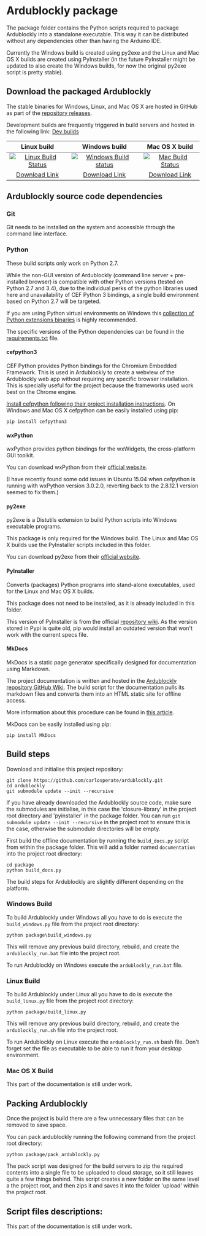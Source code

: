 # Ardublockly package
The package folder contains the Python scripts required to package Ardublockly into a standalone executable. This way it can be distributed without any dependencies other than having the Arduino IDE.

Currently the Windows build is created using py2exe and the Linux and Mac OS X builds are created using PyInstaller (in the future PyInstaller might be updated to also create the Windows builds, for now the original py2exe script is pretty stable). 


## Download the packaged Ardublockly
The stable binaries for Windows, Linux, and Mac OS X are hosted in GitHub as part of the [repository releases][1].

Development builds are frequently triggered in build servers and hosted in the following link: [Dev builds][10]

| Linux build         | Windows build       | Mac OS X build       |
|:-------------------:|:-------------------:|:--------------------:|
| [![Linux Build Status](https://circleci.com/gh/carlosperate/ardublockly/tree/master.svg?style=svg)](https://circleci.com/gh/carlosperate/ardublockly/tree/master) | [![Windows Build status](https://ci.appveyor.com/api/projects/status/t877g920hdiifc2i?svg=true)](https://ci.appveyor.com/project/carlosperate/ardublockly) | [![Mac Build Status](https://travis-ci.org/carlosperate/ardublockly.svg?branch=master)](https://travis-ci.org/carlosperate/ardublockly) |
| [Download Link][11] | [Download Link][12] | [Download Link][13]  |


## Ardublockly source code dependencies

### Git
Git needs to be installed on the system and accessible through the command line interface.


### Python 
These build scripts only work on Python 2.7.

While the non-GUI version of Ardublockly (command line server + pre-installed browser) is compatible with other Python versions (tested on Python 2.7 and 3.4), due to the individual perks of the python libraries used here and unavailability of CEF Python 3 bindings, a single build environment based on Python 2.7 will be targeted.

If you are using Python virtual environments on Windows this [collection of Python extensions binaries][2] is highly recommended.

The specific versions of the Python dependencies can be found in the [requirements.txt][3] file.

#### cefpython3
CEF Python provides Python bindings for the Chromium Embedded Framework. This is used in Ardublockly to create a webview of the Ardublockly web app without requiring any specific browser installation. This is specially useful for the project because the frameworks used work best on the Chrome engine.

[Install cefpython following their project installation instructions][5]. On Windows and Mac OS X cefpython can be easily installed using pip:

```
pip install cefpython3
```

#### wxPython
wxPython provides python bindings for the wxWidgets, the cross-platform GUI toolkit.

You can download wxPython from their [official website][4].

(I have recently found some odd issues in Ubuntu 15.04 when cefpython is running with wxPython version 3.0.2.0, reverting back to the 2.8.12.1 version seemed to fix them.)

#### py2exe
py2exe is a Distutils extension to build Python scripts into Windows executable programs. 

This package is only required for the Windows build. The Linux and Mac OS X builds use the PyInstaller scripts included in this folder.

You can download py2exe from their [official website][6].

#### PyInstaller
Converts (packages) Python programs into stand-alone executables, used for the Linux and Mac OS X builds.

This package does not need to be installed, as it is already included in this folder.

This version of PyInstaller is from the official [repository wiki][9]. As the version stored in Pypi is quite old, pip would install an outdated version that won't work with the current specs file.

#### MkDocs 
MkDocs is a static page generator specifically designed for documentation using Markdown.

The project documentation is written and hosted in the [Ardublockly repository GitHub Wiki][7]. The build script for the documentation pulls its markdown files and converts them into an HTML static site for offline access.

More information about this procedure can be found in [this article][8].

MkDocs can be easily installed using pip:

```
pip install MkDocs
```


## Build steps
Download and initialise this project repository:

```
git clone https://github.com/carlosperate/ardublockly.git
cd ardublockly
git submodule update --init --recursive
```

If you have already downloaded the Ardublockly source code, make sure the submodules are initialise, in this case the 'closure-library' in the project root directory and 'pyinstaller' in the package folder. You can run `git submodule update --init --recursive` in the project root to ensure this is the case, otherwise the submodule directories will be empty.

First build the offline documentation by running the `build_docs.py` script from within the package folder. This will add a folder named `documentation` into the project root directory:

```
cd package
python build_docs.py
```

The build steps for Ardublockly are slightly different depending on the platform.


### Windows Build
To build Ardublockly under Windows all you have to do is execute the `build_windows.py` file from the project root directory:

```
python package\build_windows.py
```

This will remove any previous build directory, rebuild, and create the `ardublockly_run.bat` file into the project root.

To run Ardublockly on Windows execute the `ardublockly_run.bat` file.


### Linux Build
To build Ardublockly under Linux all you have to do is execute the `build_linux.py` file from the project root directory:

```
python package/build_linux.py
```

This will remove any previous build directory, rebuild, and create the `ardublockly_run.sh` file into the project root.

To run Ardublockly on Linux execute the `ardublockly_run.sh` bash file. Don't forget set the file as executable to be able to run it from your desktop environment.


### Mac OS X Build
This part of the documentation is still under work.


## Packing Ardublockly
Once the project is build there are a few unnecessary files that can be removed to save space.

You can pack ardublockly running the following command from the project root directory:

```
python package/pack_ardublockly.py
```

The pack script was designed for the build servers to zip the required contents into a single file to be uploaded to cloud storage, so it still leaves quite a few things behind. This script creates a new folder on the same level a the project root, and then zips it and saves it into the folder 'upload' within the project root.


## Script files descriptions:
This part of the documentation is still under work.

[1]: https://github.com/carlosperate/ardublockly/releases/
[2]: http://www.lfd.uci.edu/~gohlke/pythonlibs/
[3]: requirements.txt
[4]: http://www.wxpython.org/download.php
[5]: https://code.google.com/p/cefpython/
[6]: http://www.py2exe.org/
[7]: https://github.com/carlosperate/ardublockly/wiki
[8]: http://www.embeddedlog.com/static-docs-from-github-wiki.html
[9]: https://github.com/pyinstaller/pyinstaller/wiki
[10]: http://ardublockly-builds.s3-website-us-west-2.amazonaws.com/index.html
[11]: http://ardublockly-builds.s3-website-us-west-2.amazonaws.com/index.html?prefix=linux/
[12]: http://ardublockly-builds.s3-website-us-west-2.amazonaws.com/index.html?prefix=windows/
[13]: http://ardublockly-builds.s3-website-us-west-2.amazonaws.com/index.html?prefix=mac/
